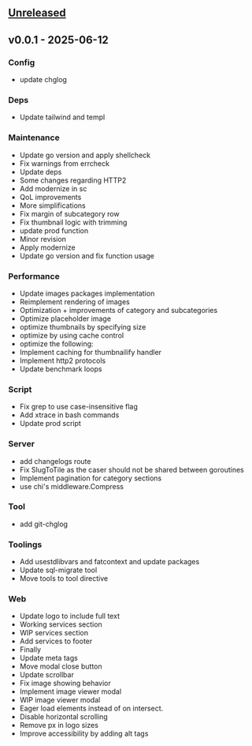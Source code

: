 <a name="unreleased"></a>
## [Unreleased]


<a name="v0.0.1"></a>
## v0.0.1 - 2025-06-12
### Config
- update chglog

### Deps
- Update tailwind and templ

### Maintenance
- Update go version and apply shellcheck
- Fix warnings from errcheck
- Update deps
- Some changes regarding HTTP2
- Add modernize in sc
- QoL improvements
- More simplifications
- Fix margin of subcategory row
- Fix thumbnail logic with trimming
- update prod function
- Minor revision
- Apply modernize
- Update go version and fix function usage

### Performance
- Update images packages implementation
- Reimplement rendering of images
- Optimization + improvements of category and subcategories
- Optimize placeholder image
- optimize thumbnails by specifying size
- optimize by using cache control
- optimize the following:
- Implement caching for thumbnailify handler
- Implement http2 protocols
- Update benchmark loops

### Script
- Fix grep to use case-insensitive flag
- Add xtrace in bash commands
- Update prod script

### Server
- add changelogs route
- Fix SlugToTile as the caser should not be shared between goroutines
- Implement pagination for category sections
- use chi's middleware.Compress

### Tool
- add git-chglog

### Toolings
- Add usestdlibvars and fatcontext and update packages
- Update sql-migrate tool
- Move tools to tool directive

### Web
- Update logo to include full text
- Working services section
- WIP services section
- Add services to footer
- Finally
- Update meta tags
- Move modal close button
- Update scrollbar
- Fix image showing behavior
- Implement image viewer modal
- WIP image viewer modal
- Eager load elements instead of on intersect.
- Disable horizontal scrolling
- Remove px in logo sizes
- Improve accessibility by adding alt tags


[Unreleased]: https://github.com/flamendless/cchoice/compare/v0.0.1...HEAD
